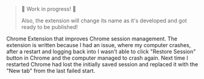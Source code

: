 ## <insert-final-name-here>

> 🚧 Work in progress! 🚧
>
> Also, the extension will change its name as it's developed and got ready to be published!

Chrome Extension that improves Chrome session management. The extension is written because I had an issue, where my computer crashes, after a restart and logging back into I wasn't able to click "Restore Session" button in Chrome and the computer managed to crash again. Next time I restarted Chrome had lost the initially saved session and replaced it with the "New tab" from the last failed start.
